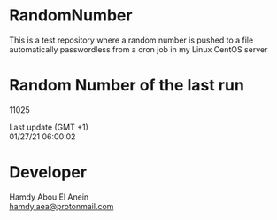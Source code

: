 # RandomNumber    
This is a test repository where a random number is pushed to a file automatically passwordless from a cron job in my Linux CentOS server    
# Random Number of the last run   
11025
      
Last update (GMT +1)    
01/27/21 06:00:02
# Developer    
Hamdy Abou El Anein   
hamdy.aea@protonmail.com
